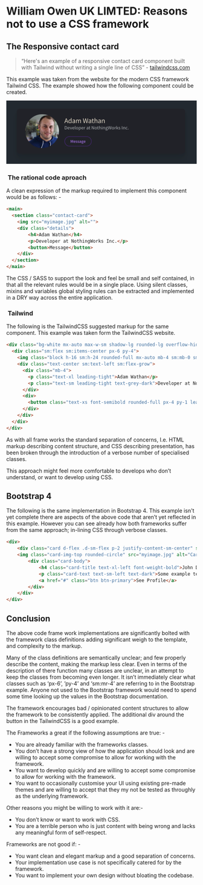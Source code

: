 # William Owen UK LIMTED: Reasons not to use a CSS framework

## The Responsive contact card

> “Here's an example of a responsive contact card component built with Tailwind without writing a single line of CSS” - [tailwindcss.com](tailwindcss.com)

This example was taken from the website for the modern CSS framework Tailwind CSS. The example showed how the following component could be created.

![](The-Case-against-CSS-Frameworks.png)

###  The rational code aproach

A clean expression of the markup required to implement this component would be as follows: -

```html
<main>
  <section class="contact-card">
	<img src="myimage.jpg" alt="">
	<div class="details">
		<h4>Adam Wathan</h4>
		<p>Developer at NothingWorks Inc.</p>
		<button>Message</button>
	</div>
  </section>
</main>
```

The CSS / SASS to support the look and feel be small and self contained, in that all the relevant rules would be in a single place. Using silent classes, mixins and variables global styling rules can be extracted and implemented in a DRY way across the entire application. 

###  Tailwind

The following is the TailwindCSS suggested markup for the same component. This example was taken form the TailwindCSS website.

```html
<div class="bg-white mx-auto max-w-sm shadow-lg rounded-lg overflow-hidden">
  <div class="sm:flex sm:items-center px-6 py-4">
	<img class="block h-16 sm:h-24 rounded-full mx-auto mb-4 sm:mb-0 sm:mr-4 sm:ml-0" src="myimage.jpg" alt="">
	<div class="text-center sm:text-left sm:flex-grow">
	  <div class="mb-4">
		<p class="text-xl leading-tight">Adam Wathan</p>
		<p class="text-sm leading-tight text-grey-dark">Developer at NothingWorks Inc.</p>
	  </div>
	  <div>
		<button class="text-xs font-semibold rounded-full px-4 py-1 leading-normal bg-white border border-purple text-purple hover:bg-purple hover:text-white">Message</button>
	  </div>
	</div>
  </div>
</div>
```

As with all frame works the standard separation of concerns, I.e. HTML markup describing content structure, and CSS describing presentation, has been broken through the introduction of a verbose number of specialised classes. 

This approach might feel more comfortable to develops who don’t understand, or want to develop using CSS.

## Bootstrap 4

The following is the same implementation in Bootstrap 4. This example isn't yet complete there are aspects of the above code that aren’t yet reflected in this example. However you can see already how both frameworks suffer from the same approach; in-lining CSS through verbose classes.

```html
<div>
	<div class="card d-flex .d-sm-flex p-2 justify-content-sm-center" style="width:400px">
	<img class="card-img-top rounded-circle" src="myimage.jpg" alt="Card image">
	  	<div class="card-body">
			<h4 class="card-title text-xl-left font-weight-bold">John Doe</h4>
			<p class="card-text text-sm-left text-dark">Some example text.</p>
			<a href="#" class="btn btn-primary">See Profile</a>
	  	</div>
	</div>
</div>
```

## Conclusion 

The above code frame work implementations are significantly bolted with the framework class definitions adding significant weigh to the template, and complexity to the markup.

Many of the class definitions are semantically unclear; and few properly describe the content, making the markup less clear. Even in terms of the description of there function many classes are unclear, in an attempt to keep the classes from becoming even longer. It isn’t immediately clear what classes such as ‘px-6’, ’py-4’ and ‘sm:mr-4’ are referring to in the Bootstrap example. Anyone not used to the Bootstrap framework would need to spend some time looking up the values in the Bootstrap documentation. 

The framework encourages bad / opinionated content structures to allow the framework to be consistently applied.  The additional div around the button in the TailwindCSS is a good example.

The Frameworks a great if the following assumptions are true: -

- You are already familiar with the frameworks classes.
- You don’t have a strong view of how the application should look and are willing to accept some compromise to allow for working with the framework.
- You want to develop quickly and are willing to accept some compromise to allow for working with the framework.
- You want to occasionally customise your UI using existing pre-made themes and are willing to accept that they my not be tested as throughly as the underlying framework.

Other reasons you might be willing to work with it are:- 

- You don’t know or want to work with CSS.
- You are a terrible person who is just content with being wrong and lacks any meaningful form of self-respect.

Frameworks are not good if: -

- You want clean and elegant markup and a good separation of concerns.
- Your implementation use case is not specifically catered for by the framework.
- You want to implement your own design without bloating the codebase.